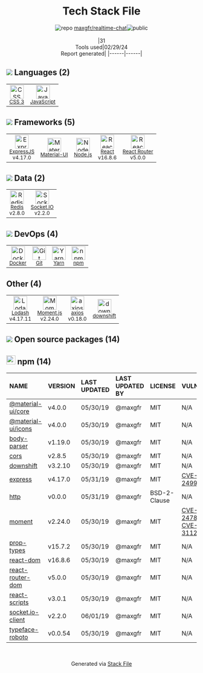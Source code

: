 <!--
&lt;--- Readme.md Snippet without images Start ---&gt;
## Tech Stack
maxgfr/realtime-chat is built on the following main stack:

- [JavaScript](https://developer.mozilla.org/en-US/docs/Web/JavaScript) – Languages
- [ExpressJS](http://expressjs.com/) – Microframeworks (Backend)
- [Material-UI](https://github.com/mui/material-ui) – Front-End Frameworks
- [Node.js](http://nodejs.org/) – Frameworks (Full Stack)
- [React](https://reactjs.org/) – Javascript UI Libraries
- [React Router](https://github.com/rackt/react-router) – JavaScript Framework Components
- [Redis](http://redis.io/) – In-Memory Databases
- [Socket.IO](http://socket.io/) – Realtime Backend / API
- [Docker](https://www.docker.com/) – Virtual Machine Platforms & Containers
- [Yarn](https://yarnpkg.com/) – Front End Package Manager
- [Lodash](https://lodash.com) – Javascript Utilities & Libraries
- [Moment.js](http://momentjs.com/) – Javascript Utilities & Libraries
- [axios](https://github.com/mzabriskie/axios) – Javascript Utilities & Libraries

Full tech stack [here](/techstack.md)

&lt;--- Readme.md Snippet without images End ---&gt;

&lt;--- Readme.md Snippet with images Start ---&gt;
## Tech Stack
maxgfr/realtime-chat is built on the following main stack:

- <img width='25' height='25' src='https://img.stackshare.io/service/1209/javascript.jpeg' alt='JavaScript'/> [JavaScript](https://developer.mozilla.org/en-US/docs/Web/JavaScript) – Languages
- <img width='25' height='25' src='https://img.stackshare.io/service/1163/hashtag.png' alt='ExpressJS'/> [ExpressJS](http://expressjs.com/) – Microframeworks (Backend)
- <img width='25' height='25' src='https://img.stackshare.io/service/1904/default_44d81cb9fadbc3688b7e91a6d5217d0ea5358b57.png' alt='Material-UI'/> [Material-UI](https://github.com/mui/material-ui) – Front-End Frameworks
- <img width='25' height='25' src='https://img.stackshare.io/service/1011/n1JRsFeB_400x400.png' alt='Node.js'/> [Node.js](http://nodejs.org/) – Frameworks (Full Stack)
- <img width='25' height='25' src='https://img.stackshare.io/service/1020/OYIaJ1KK.png' alt='React'/> [React](https://reactjs.org/) – Javascript UI Libraries
- <img width='25' height='25' src='https://img.stackshare.io/service/3350/8261421.png' alt='React Router'/> [React Router](https://github.com/rackt/react-router) – JavaScript Framework Components
- <img width='25' height='25' src='https://img.stackshare.io/service/1031/default_cbce472cd134adc6688572f999e9122b9657d4ba.png' alt='Redis'/> [Redis](http://redis.io/) – In-Memory Databases
- <img width='25' height='25' src='https://img.stackshare.io/service/1161/vI0ZZlhZ_400x400.png' alt='Socket.IO'/> [Socket.IO](http://socket.io/) – Realtime Backend / API
- <img width='25' height='25' src='https://img.stackshare.io/service/586/n4u37v9t_400x400.png' alt='Docker'/> [Docker](https://www.docker.com/) – Virtual Machine Platforms & Containers
- <img width='25' height='25' src='https://img.stackshare.io/service/5848/44mC-kJ3.jpg' alt='Yarn'/> [Yarn](https://yarnpkg.com/) – Front End Package Manager
- <img width='25' height='25' src='https://img.stackshare.io/service/2438/lodash.png' alt='Lodash'/> [Lodash](https://lodash.com) – Javascript Utilities & Libraries
- <img width='25' height='25' src='https://img.stackshare.io/service/3643/Xrtdc94q_400x400.png' alt='Moment.js'/> [Moment.js](http://momentjs.com/) – Javascript Utilities & Libraries
- <img width='25' height='25' src='https://img.stackshare.io/no-img-open-source.png' alt='axios'/> [axios](https://github.com/mzabriskie/axios) – Javascript Utilities & Libraries

Full tech stack [here](/techstack.md)

&lt;--- Readme.md Snippet with images End ---&gt;
-->
<div align="center">

# Tech Stack File
![](https://img.stackshare.io/repo.svg "repo") [maxgfr/realtime-chat](https://github.com/maxgfr/realtime-chat)![](https://img.stackshare.io/public_badge.svg "public")
<br/><br/>
|31<br/>Tools used|02/29/24 <br/>Report generated|
|------|------|
</div>

## <img src='https://img.stackshare.io/languages.svg'/> Languages (2)
<table><tr>
  <td align='center'>
  <img width='36' height='36' src='https://img.stackshare.io/service/6727/css.png' alt='CSS 3'>
  <br>
  <sub><a href="https://developer.mozilla.org/en-US/docs/Web/CSS/CSS3">CSS 3</a></sub>
  <br>
  <sub></sub>
</td>

<td align='center'>
  <img width='36' height='36' src='https://img.stackshare.io/service/1209/javascript.jpeg' alt='JavaScript'>
  <br>
  <sub><a href="https://developer.mozilla.org/en-US/docs/Web/JavaScript">JavaScript</a></sub>
  <br>
  <sub></sub>
</td>

</tr>
</table>

## <img src='https://img.stackshare.io/frameworks.svg'/> Frameworks (5)
<table><tr>
  <td align='center'>
  <img width='36' height='36' src='https://img.stackshare.io/service/1163/hashtag.png' alt='ExpressJS'>
  <br>
  <sub><a href="http://expressjs.com/">ExpressJS</a></sub>
  <br>
  <sub>v4.17.0</sub>
</td>

<td align='center'>
  <img width='36' height='36' src='https://img.stackshare.io/service/1904/default_44d81cb9fadbc3688b7e91a6d5217d0ea5358b57.png' alt='Material-UI'>
  <br>
  <sub><a href="https://github.com/mui/material-ui">Material-UI</a></sub>
  <br>
  <sub></sub>
</td>

<td align='center'>
  <img width='36' height='36' src='https://img.stackshare.io/service/1011/n1JRsFeB_400x400.png' alt='Node.js'>
  <br>
  <sub><a href="http://nodejs.org/">Node.js</a></sub>
  <br>
  <sub></sub>
</td>

<td align='center'>
  <img width='36' height='36' src='https://img.stackshare.io/service/1020/OYIaJ1KK.png' alt='React'>
  <br>
  <sub><a href="https://reactjs.org/">React</a></sub>
  <br>
  <sub>v16.8.6</sub>
</td>

<td align='center'>
  <img width='36' height='36' src='https://img.stackshare.io/service/3350/8261421.png' alt='React Router'>
  <br>
  <sub><a href="https://github.com/rackt/react-router">React Router</a></sub>
  <br>
  <sub>v5.0.0</sub>
</td>

</tr>
</table>

## <img src='https://img.stackshare.io/databases.svg'/> Data (2)
<table><tr>
  <td align='center'>
  <img width='36' height='36' src='https://img.stackshare.io/service/1031/default_cbce472cd134adc6688572f999e9122b9657d4ba.png' alt='Redis'>
  <br>
  <sub><a href="http://redis.io/">Redis</a></sub>
  <br>
  <sub>v2.8.0</sub>
</td>

<td align='center'>
  <img width='36' height='36' src='https://img.stackshare.io/service/1161/vI0ZZlhZ_400x400.png' alt='Socket.IO'>
  <br>
  <sub><a href="http://socket.io/">Socket.IO</a></sub>
  <br>
  <sub>v2.2.0</sub>
</td>

</tr>
</table>

## <img src='https://img.stackshare.io/devops.svg'/> DevOps (4)
<table><tr>
  <td align='center'>
  <img width='36' height='36' src='https://img.stackshare.io/service/586/n4u37v9t_400x400.png' alt='Docker'>
  <br>
  <sub><a href="https://www.docker.com/">Docker</a></sub>
  <br>
  <sub></sub>
</td>

<td align='center'>
  <img width='36' height='36' src='https://img.stackshare.io/service/1046/git.png' alt='Git'>
  <br>
  <sub><a href="http://git-scm.com/">Git</a></sub>
  <br>
  <sub></sub>
</td>

<td align='center'>
  <img width='36' height='36' src='https://img.stackshare.io/service/5848/44mC-kJ3.jpg' alt='Yarn'>
  <br>
  <sub><a href="https://yarnpkg.com/">Yarn</a></sub>
  <br>
  <sub></sub>
</td>

<td align='center'>
  <img width='36' height='36' src='https://img.stackshare.io/service/1120/lejvzrnlpb308aftn31u.png' alt='npm'>
  <br>
  <sub><a href="https://www.npmjs.com/">npm</a></sub>
  <br>
  <sub></sub>
</td>

</tr>
</table>

## Other (4)
<table><tr>
  <td align='center'>
  <img width='36' height='36' src='https://img.stackshare.io/service/2438/lodash.png' alt='Lodash'>
  <br>
  <sub><a href="https://lodash.com">Lodash</a></sub>
  <br>
  <sub>v4.17.11</sub>
</td>

<td align='center'>
  <img width='36' height='36' src='https://img.stackshare.io/service/3643/Xrtdc94q_400x400.png' alt='Moment.js'>
  <br>
  <sub><a href="http://momentjs.com/">Moment.js</a></sub>
  <br>
  <sub>v2.24.0</sub>
</td>

<td align='center'>
  <img width='36' height='36' src='https://img.stackshare.io/no-img-open-source.png' alt='axios'>
  <br>
  <sub><a href="https://github.com/mzabriskie/axios">axios</a></sub>
  <br>
  <sub>v0.18.0</sub>
</td>

<td align='center'>
  <img width='36' height='36' src='https://img.stackshare.io/service/10155/no-img-open-source.png' alt='downshift'>
  <br>
  <sub><a href="https://github.com/paypal/downshift">downshift</a></sub>
  <br>
  <sub></sub>
</td>

</tr>
</table>


## <img src='https://img.stackshare.io/group.svg' /> Open source packages (14)</h2>

## <img width='24' height='24' src='https://img.stackshare.io/service/1120/lejvzrnlpb308aftn31u.png'/> npm (14)

|NAME|VERSION|LAST UPDATED|LAST UPDATED BY|LICENSE|VULNERABILITIES|
|:------|:------|:------|:------|:------|:------|
|[@material-ui/core](https://www.npmjs.com/@material-ui/core)|v4.0.0|05/30/19|@maxgfr |MIT|N/A|
|[@material-ui/icons](https://www.npmjs.com/@material-ui/icons)|v4.0.0|05/30/19|@maxgfr |MIT|N/A|
|[body-parser](https://www.npmjs.com/body-parser)|v1.19.0|05/30/19|@maxgfr |MIT|N/A|
|[cors](https://www.npmjs.com/cors)|v2.8.5|05/30/19|@maxgfr |MIT|N/A|
|[downshift](https://www.npmjs.com/downshift)|v3.2.10|05/30/19|@maxgfr |MIT|N/A|
|[express](https://www.npmjs.com/express)|v4.17.0|05/31/19|@maxgfr |MIT|[CVE-2022-24999](https://github.com/advisories/GHSA-hrpp-h998-j3pp) (High)|
|[http](https://www.npmjs.com/http)|v0.0.0|05/31/19|@maxgfr |BSD-2-Clause|N/A|
|[moment](https://www.npmjs.com/moment)|v2.24.0|05/30/19|@maxgfr |MIT|[CVE-2022-24785](https://github.com/advisories/GHSA-8hfj-j24r-96c4) (High)<br/>[CVE-2022-31129](https://github.com/advisories/GHSA-wc69-rhjr-hc9g) (High)|
|[prop-types](https://www.npmjs.com/prop-types)|v15.7.2|05/30/19|@maxgfr |MIT|N/A|
|[react-dom](https://www.npmjs.com/react-dom)|v16.8.6|05/30/19|@maxgfr |MIT|N/A|
|[react-router-dom](https://www.npmjs.com/react-router-dom)|v5.0.0|05/30/19|@maxgfr |MIT|N/A|
|[react-scripts](https://www.npmjs.com/react-scripts)|v3.0.1|05/30/19|@maxgfr |MIT|N/A|
|[socket.io-client](https://www.npmjs.com/socket.io-client)|v2.2.0|06/01/19|@maxgfr |MIT|N/A|
|[typeface-roboto](https://www.npmjs.com/typeface-roboto)|v0.0.54|05/30/19|@maxgfr |MIT|N/A|

<br/>
<div align='center'>

Generated via [Stack File](https://github.com/marketplace/stack-file)
